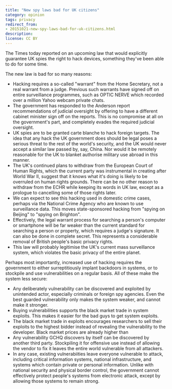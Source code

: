```yaml
---
title: "New spy laws bad for UK citizens"
category: opinion
tags: privacy
redirect_from:
- 20151021-new-spy-laws-bad-for-uk-citizens.html
description: 
license: CC BY
---
```


The Times today reported on an upcoming law that would explicitly guarantee UK
spies the right to hack devices, something they've been able to do for some
time.

The new law is bad for so many reasons:

* Hacking requires a so-called "warrant" from the Home Secretary, not a real
warrant from a judge. Previous such warrants have signed off on entire
surveillance programmes, such as OPTIC NERVE which recorded over a million Yahoo
webcam private chats.
* The government has responded to the Anderson report recommendations of
judicial oversight by offering to have a different cabinet minister sign off
on the reports. This is no compromise at all on the government's part, and
completely evades the required judicial oversight.
* UK spies are to be granted carte blanche to hack foreign targets. The idea
that any hack the UK government does should be legal poses a serious threat to
the rest of the world's security, and the UK would never accept a similar law
passed by, say, China. Nor would it be remotely reasonable for the UK to blanket
authorise military use abroad in this manner.
* The UK's continued plans to withdraw from the European Court of Human Rights,
which the current party was instrumental in creating after World War II, suggest
that it knows what it's doing is likely to be overruled on human rights grounds.
There can be no other reason to withdraw from the ECHR while keeping its words
in UK law, except as a prologue to cancelling some of those rights later.
* We can expect to see this hacking used in domestic crime cases, perhaps via
the National Crime Agency who are known to use surveillance data. This moves
state-sponsored hacking from "spying on Beijing" to "spying on Brighton".
* Effectively, the legal warrant process for searching a person's computer or
smartphone will be far weaker than the current standard for searching a
person or property, which requires a judge's signature. It can also be done in
complete secret. This represents a considerable removal of British people's
basic privacy rights.
* This law will probably legitimise the UK's current mass surveillance system,
which violates the basic privacy of the entire planet.

Perhaps most importantly, increased use of hacking requires the government to
either surreptitiously implant backdoors in systems, or to stockpile and use
vulnerabilities on a regular basis. All of these make the system less secure:

* Any deliberately vulnerability can be discovered and exploited by unintended
actor, especially criminals or foreign spy agencies. Even the best guarded
vulnerability only makes the system weaker, and cannot make it stronger.
* Buying vulnerabilities supports the black market trade in system exploits.
This makes it easier for the bad guys to get system exploits.
* The black market trade in exploits encourages researchers to sell their
exploits to the highest bidder instead of revealing the vulnerability to the
developer. Black market prices are already higher than 
* Any vulnerability GCHQ discovers by itself can be discovered by another third
party. Stockpiling it for offensive use instead of allowing the vendor to fix it
leaves the entire world vulnerable from all attackers.
* In any case, existing vulnerabiities leave everyone vulnerable to attack,
including critical information systems, national infrastructure, and systems
which contain private or personal information. Unlike with national security and
physical border control, the government cannot effectively protect people's
systems from electronic attack, except by allowing those systems to remain
strong.
